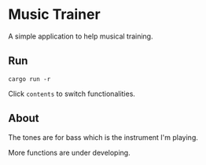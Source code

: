 # Music Trainer

A simple application to help musical training.

## Run

```
cargo run -r
```

Click `contents` to switch functionalities.

## About

The tones are for bass which is the instrument I'm playing.

More functions are under developing.